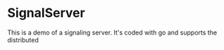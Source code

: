 # SignalServer
This is a demo of a signaling server. It's coded with go and supports the distributed
